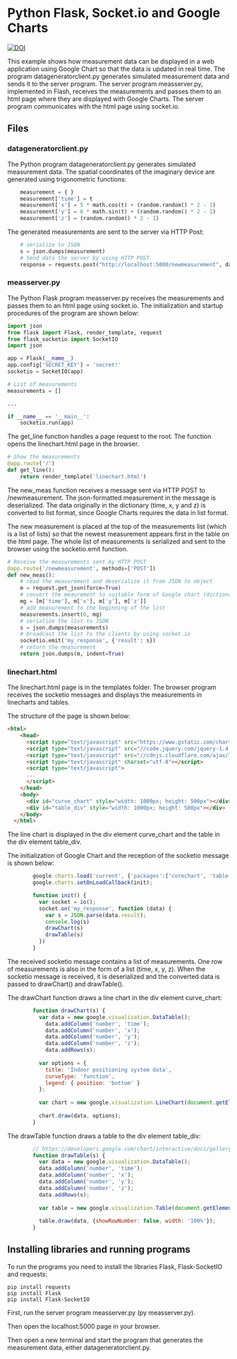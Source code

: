 # Python Flask, Socket.io and Google Charts
[![DOI](https://zenodo.org/badge/733807414.svg)](https://zenodo.org/doi/10.5281/zenodo.10409021)

This example shows how measurement data can be displayed in a web application using Google Chart so that the data is updated in real time.
The program datageneratorclient.py generates simulated measurement data and sends it to the server program. The server program measserver.py, implemented in Flash, receives the measurements and passes them to an html page where they are displayed with Google Charts. The server program communicates with the html page using socket.io.

## Files

### datageneratorclient.py

The Python program datageneratorclient.py generates simulated measurement data. The spatial coordinates of the imaginary device are generated using trigonometric functions:

```python
    measurement = { }
    measurement['time'] = t
    measurement['x'] = 5 * math.cos(t) + (random.random() * 2 - 1)
    measurement['y'] = 6 * math.sin(t) + (random.random() * 2 - 1)
    measurement['z'] = (random.random() * 2 - 1)
```
The generated measurements are sent to the server via HTTP Post:

```python
    # serialize to JSON
    s = json.dumps(measurement)
    # Send data the server by using HTTP POST
    response = requests.post("http://localhost:5000/newmeasurement", data = s)
```

### measserver.py

The Python Flask program measserver.py receives the measurements and passes them to an html page using socket.io. The initialization and startup procedures of the program are shown below:

```python
import json
from flask import Flask, render_template, request
from flask_socketio import SocketIO
import json

app = Flask(__name__)
app.config['SECRET_KEY'] = 'secret!'
socketio = SocketIO(app)

# List of measurements
measurements = []

...

if __name__ == '__main__':
    socketio.run(app)
```

The get_line function handles a page request to the root. The function opens the linechart.html page in the browser.

```python
# Show the measurements
@app.route('/')
def get_line():
    return render_template('linechart.html')
```
The new_meas function receives a message sent via HTTP POST to /newmeasurement. The json-formatted measurement in the message is deserialized. The data originally in the dictionary (time, x, y and z) is converted to list format, since Google Charts requires the data in list format.

The new measurement is placed at the top of the measurements list (which is a list of lists) so that the newest measurement appears first in the table on the html page. The whole list of measurements is serialized and sent to the browser using the socketio.emit function.

```python
# Receive the measurements sent by HTTP POST
@app.route('/newmeasurement', methods=['POST'])
def new_meas():
    # read the measurement and deserialize it from JSON to object
    m = request.get_json(force=True)
    # convert the meaurement to suitable form of Google chart (dictionary -> list)
    mg = [m['time'], m['x'], m['y'], m['z']]
    # add measurement to the beginning of the list
    measurements.insert(0, mg)
    # serialize the list to JSON
    s = json.dumps(measurements)
    # broadcast the list to the clients by using socket.io
    socketio.emit('my_response', {'result': s})
    # return the measurement
    return json.dumps(m, indent=True)
```
### linechart.html

The linechart.html page is in the templates folder. The browser program receives the socketio messages and displays the measurements in linecharts and tables.

The structure of the page is shown below:

```html
<html>
    <head>
      <script type="text/javascript" src="https://www.gstatic.com/charts/loader.js"></script>
      <script type="text/javascript" src="//code.jquery.com/jquery-1.4.2.min.js"></script>
      <script type="text/javascript" src="//cdnjs.cloudflare.com/ajax/libs/socket.io/4.4.0/socket.io.min.js"></script>
      <script type="text/javascript" charset="utf-8"></script>         
      <script type="text/javascript">
      ...
      </script>
    </head>
    <body>
      <div id="curve_chart" style="width: 1000px; height: 500px"></div>
      <div id="table_div" style="width: 1000px; height: 500px"></div>
    </body>
  </html>
```
The line chart is displayed in the div element curve_chart and the table in the div element table_div.

The initialization of Google Chart and the reception of the socketio message is shown below:

```javascript
        google.charts.load('current', {'packages':['corechart', 'table']});
        google.charts.setOnLoadCallback(init);

        function init() {
          var socket = io();
          socket.on('my_response', function (data) {
            var s = JSON.parse(data.result);
            console.log(s)
            drawChart(s)
            drawTable(s)
          })
        }
```

The received socketio message contains a list of measurements. One row of measurements is also in the form of a list (time, x, y, z). When the socketio message is received, it is deserialized and the converted data is passed to drawChart() and drawTable().

The drawChart function draws a line chart in the div element curve_chart:

```javascript
        function drawChart(s) {
          var data = new google.visualization.DataTable();
            data.addColumn('number', 'time');
            data.addColumn('number', 'x');
            data.addColumn('number', 'y');
            data.addColumn('number', 'z');
            data.addRows(s);
  
          var options = {
            title: 'Indoor positioning system data',
            curveType: 'function',
            legend: { position: 'bottom' }
          };
  
          var chart = new google.visualization.LineChart(document.getElementById('curve_chart'));
  
          chart.draw(data, options);
        }
```

The drawTable function draws a table to the div element table_div:

```javascript
        // https://developers.google.com/chart/interactive/docs/gallery/table 
        function drawTable(s) {
          var data = new google.visualization.DataTable();
          data.addColumn('number', 'time');
          data.addColumn('number', 'x');
          data.addColumn('number', 'y');
          data.addColumn('number', 'z');
          data.addRows(s);
  
          var table = new google.visualization.Table(document.getElementById('table_div'));
  
          table.draw(data, {showRowNumber: false, width: '100%'});
        }
```

## Installing libraries and running programs

To run the programs you need to install the libraries Flask, Flask-SocketIO and requests:

```
pip install requests
pip install Flask
pip install Flask-SocketIO 
```

First, run the server program measserver.py (py measserver.py).

Then open the localhost:5000 page in your browser.

Then open a new terminal and start the program that generates the measurement data, either datageneratorclient.py.



